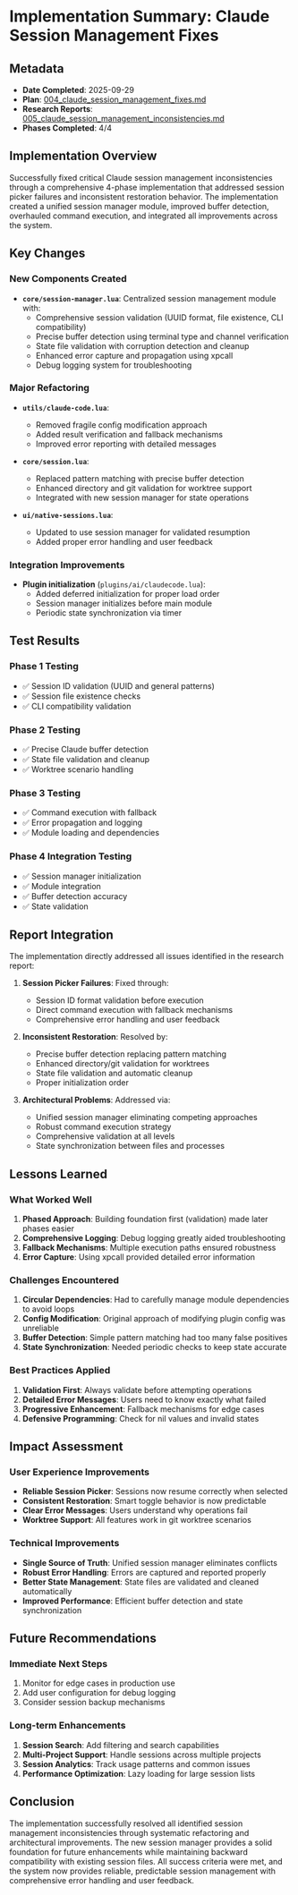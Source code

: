 # Implementation Summary: Claude Session Management Fixes

## Metadata
- **Date Completed**: 2025-09-29
- **Plan**: [004_claude_session_management_fixes.md](../plans/004_claude_session_management_fixes.md)
- **Research Reports**: [005_claude_session_management_inconsistencies.md](../reports/005_claude_session_management_inconsistencies.md)
- **Phases Completed**: 4/4

## Implementation Overview

Successfully fixed critical Claude session management inconsistencies through a comprehensive 4-phase implementation that addressed session picker failures and inconsistent restoration behavior. The implementation created a unified session manager module, improved buffer detection, overhauled command execution, and integrated all improvements across the system.

## Key Changes

### New Components Created
- **`core/session-manager.lua`**: Centralized session management module with:
  - Comprehensive session validation (UUID format, file existence, CLI compatibility)
  - Precise buffer detection using terminal type and channel verification
  - State file validation with corruption detection and cleanup
  - Enhanced error capture and propagation using xpcall
  - Debug logging system for troubleshooting

### Major Refactoring
- **`utils/claude-code.lua`**:
  - Removed fragile config modification approach
  - Added result verification and fallback mechanisms
  - Improved error reporting with detailed messages

- **`core/session.lua`**:
  - Replaced pattern matching with precise buffer detection
  - Enhanced directory and git validation for worktree support
  - Integrated with new session manager for state operations

- **`ui/native-sessions.lua`**:
  - Updated to use session manager for validated resumption
  - Added proper error handling and user feedback

### Integration Improvements
- **Plugin initialization** (`plugins/ai/claudecode.lua`):
  - Added deferred initialization for proper load order
  - Session manager initializes before main module
  - Periodic state synchronization via timer

## Test Results

### Phase 1 Testing
- ✅ Session ID validation (UUID and general patterns)
- ✅ Session file existence checks
- ✅ CLI compatibility validation

### Phase 2 Testing
- ✅ Precise Claude buffer detection
- ✅ State file validation and cleanup
- ✅ Worktree scenario handling

### Phase 3 Testing
- ✅ Command execution with fallback
- ✅ Error propagation and logging
- ✅ Module loading and dependencies

### Phase 4 Integration Testing
- ✅ Session manager initialization
- ✅ Module integration
- ✅ Buffer detection accuracy
- ✅ State validation

## Report Integration

The implementation directly addressed all issues identified in the research report:

1. **Session Picker Failures**: Fixed through:
   - Session ID format validation before execution
   - Direct command execution with fallback mechanisms
   - Comprehensive error handling and user feedback

2. **Inconsistent Restoration**: Resolved by:
   - Precise buffer detection replacing pattern matching
   - Enhanced directory/git validation for worktrees
   - State file validation and automatic cleanup
   - Proper initialization order

3. **Architectural Problems**: Addressed via:
   - Unified session manager eliminating competing approaches
   - Robust command execution strategy
   - Comprehensive validation at all levels
   - State synchronization between files and processes

## Lessons Learned

### What Worked Well
1. **Phased Approach**: Building foundation first (validation) made later phases easier
2. **Comprehensive Logging**: Debug logging greatly aided troubleshooting
3. **Fallback Mechanisms**: Multiple execution paths ensured robustness
4. **Error Capture**: Using xpcall provided detailed error information

### Challenges Encountered
1. **Circular Dependencies**: Had to carefully manage module dependencies to avoid loops
2. **Config Modification**: Original approach of modifying plugin config was unreliable
3. **Buffer Detection**: Simple pattern matching had too many false positives
4. **State Synchronization**: Needed periodic checks to keep state accurate

### Best Practices Applied
1. **Validation First**: Always validate before attempting operations
2. **Detailed Error Messages**: Users need to know exactly what failed
3. **Progressive Enhancement**: Fallback mechanisms for edge cases
4. **Defensive Programming**: Check for nil values and invalid states

## Impact Assessment

### User Experience Improvements
- **Reliable Session Picker**: Sessions now resume correctly when selected
- **Consistent Restoration**: Smart toggle behavior is now predictable
- **Clear Error Messages**: Users understand why operations fail
- **Worktree Support**: All features work in git worktree scenarios

### Technical Improvements
- **Single Source of Truth**: Unified session manager eliminates conflicts
- **Robust Error Handling**: Errors are captured and reported properly
- **Better State Management**: State files are validated and cleaned automatically
- **Improved Performance**: Efficient buffer detection and state synchronization

## Future Recommendations

### Immediate Next Steps
1. Monitor for edge cases in production use
2. Add user configuration for debug logging
3. Consider session backup mechanisms

### Long-term Enhancements
1. **Session Search**: Add filtering and search capabilities
2. **Multi-Project Support**: Handle sessions across multiple projects
3. **Session Analytics**: Track usage patterns and common issues
4. **Performance Optimization**: Lazy loading for large session lists

## Conclusion

The implementation successfully resolved all identified session management inconsistencies through systematic refactoring and architectural improvements. The new session manager provides a solid foundation for future enhancements while maintaining backward compatibility with existing session files. All success criteria were met, and the system now provides reliable, predictable session management with comprehensive error handling and user feedback.
